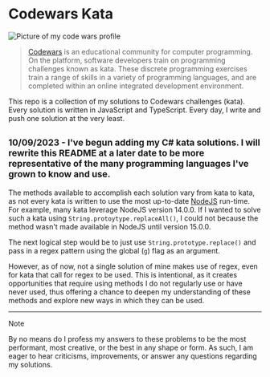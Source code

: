 # Codewars Kata
![Picture of my code wars profile](https://user-images.githubusercontent.com/83247557/214599798-d7723dd4-18e4-421b-b3e3-f08f58214c5c.png)

> [Codewars](https://codewars.com) is an educational community for computer programming. On the platform, software developers train on programming challenges known as kata.
> These discrete programming exercises train a range of skills in a variety of programming languages, and are completed within an online integrated development environment.


This repo is a collection of my solutions to Codewars challenges (kata). Every solution is written in JavaScript and TypeScript. Every day, I write and push one solution at the very least.

<sup>10/09/2023 - 
I've begun adding my C# kata solutions. I will rewrite this README at a later date to be more representative of the many programming languages I've grown to know and use.
</sup> 
---

The methods available to accomplish each solution vary from kata to kata, as not every kata is written to use the most up-to-date [NodeJS](https://nodejs.dev/) run-time. 
For example, many kata leverage NodeJS version 14.0.0. If I wanted to solve such a kata using `String.protoytype.replaceAll()`, I could not because the method wasn't made available in NodeJS until version 15.0.0. 

The next logical step would be to just use `String.prototype.replace()` and pass in a regex pattern using the global (`g`) flag as an argument.

However, as of now, not a single solution of mine makes use of regex, even for kata that call for regex to be used. 
This is intentional, as it creates opportunities that require using methods I do not regularly use or have never used, 
thus offering a chance to deepen my understanding of these methods and explore new ways in which they can be used.

---
> [!NOTE]
> By no means do I profess my answers to these problems to be the most performant, most creative, or the best in any shape or form. 
> As such, I am eager to hear criticisms, improvements, or answer any questions regarding my solutions.
